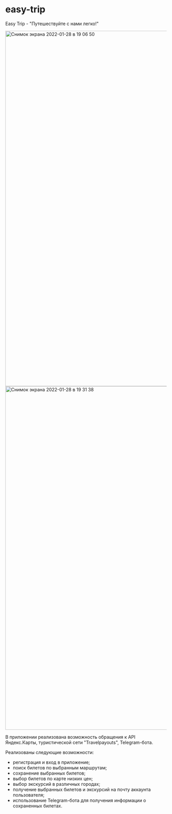 # easy-trip

Easy Trip - "Путешествуйте с нами легко!"


<img width="1110" alt="Снимок экрана 2022-01-28 в 19 06 50" src="https://user-images.githubusercontent.com/89600779/151584610-c94508a2-07a5-4864-af5b-e575f691b60e.png">

<img width="1073" alt="Снимок экрана 2022-01-28 в 19 31 38" src="https://user-images.githubusercontent.com/89600779/151585098-f6e9a008-501d-40b9-8cff-90972bdbbe7d.png">

В приложении реализована возможность обращения к API Яндекс.Карты, туристической сети "Travelpayouts", Telegram-бота.

Реализованы следующие возможности:

- регистрация и вход в приложение;
- поиск билетов по выбранным маршрутам;
- сохранение выбранных билетов;
- выбор билетов по карте низких цен;
- выбор экскурсий в различных городах;
- получение выбранных билетов и экскурсий на почту аккаунта пользователя;
- использование Telegram-бота для получения информации о сохраненных билетах.
